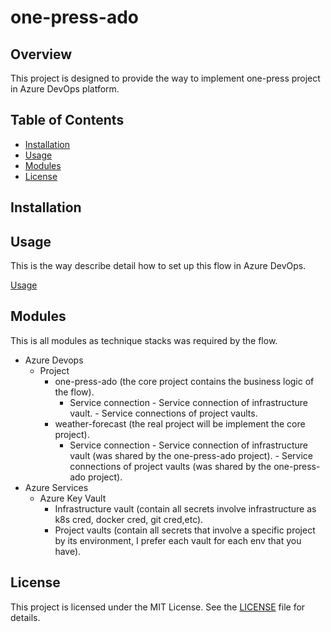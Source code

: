 # one-press-ado

## Overview

This project is designed to provide the way to implement one-press project in Azure DevOps platform.

## Table of Contents

- [Installation](#installation)
- [Usage](#usage)
- [Modules](#modules)
- [License](#license)

## Installation

## Usage

This is the way describe detail how to set up this flow in Azure DevOps.

[Usage](docs/usage.md)

## Modules

This is all modules as technique stacks was required by the flow.

- Azure Devops
  - Project
    - one-press-ado (the core project contains the business logic of the flow).
      - Service connection
            - Service connection of infrastructure vault.
            - Service connections of project vaults.
    - weather-forecast (the real project will be implement the core project).
      - Service connection
            - Service connection of infrastructure vault (was shared by the one-press-ado project).
            - Service connections of project vaults (was shared by the one-press-ado project).
- Azure Services
  - Azure Key Vault
    - Infrastructure vault (contain all secrets involve infrastructure as k8s cred, docker cred, git cred,etc).
    - Project vaults (contain all secrets that involve a specific project by its environment, I prefer each vault for each env that you have).

## License

This project is licensed under the MIT License. See the [LICENSE](LICENSE) file for details.
